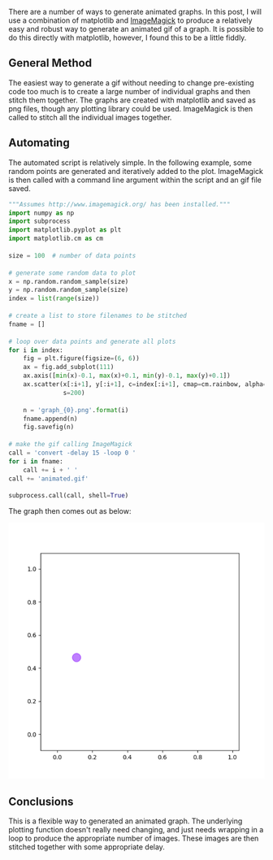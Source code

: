 There are a number of ways to generate animated graphs. In this post, I will
use a combination of matplotlib and
[ImageMagick](http://www.imagemagick.org/script/index.php) to produce a
relatively easy and robust way to generate an animated gif of a graph. It is
possible to do this directly with matplotlib, however, I found this to be a
little fiddly.

## General Method

The easiest way to generate a gif without needing to change pre-existing code
too much is to create a large number of individual graphs and then stitch them
together. The graphs are created with matplotlib and saved as png files, though
any plotting library could be used. ImageMagick is then called to stitch all
the individual images together.

## Automating

The automated script is relatively simple. In the following example, some
random points are generated and iteratively added to the plot. ImageMagick is
then called with a command line argument within the script and an gif file
saved.

  ```python
  """Assumes http://www.imagemagick.org/ has been installed."""
  import numpy as np
  import subprocess
  import matplotlib.pyplot as plt
  import matplotlib.cm as cm

  size = 100  # number of data points

  # generate some random data to plot
  x = np.random.random_sample(size)
  y = np.random.random_sample(size)
  index = list(range(size))

  # create a list to store filenames to be stitched
  fname = []

  # loop over data points and generate all plots
  for i in index:
      fig = plt.figure(figsize=(6, 6))
      ax = fig.add_subplot(111)
      ax.axis([min(x)-0.1, max(x)+0.1, min(y)-0.1, max(y)+0.1])
      ax.scatter(x[:i+1], y[:i+1], c=index[:i+1], cmap=cm.rainbow, alpha=0.5,
                 s=200)

      n = 'graph_{0}.png'.format(i)
      fname.append(n)
      fig.savefig(n)

  # make the gif calling ImageMagick
  call = 'convert -delay 15 -loop 0 '
  for i in fname:
      call += i + ' '
  call += 'animated.gif'

  subprocess.call(call, shell=True)
  ```

The graph then comes out as below:

![animated graph](../scripts/animated.gif)

## Conclusions

This is a flexible way to generated an animated graph. The underlying plotting
function doesn't really need changing, and just needs wrapping in a loop to
produce the appropriate number of images. These images are then stitched
together with some appropriate delay.

